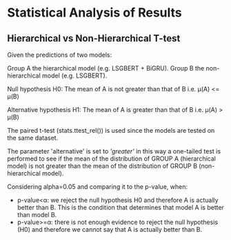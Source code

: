 # Statistical Analysis of Results

## Hierarchical vs Non-Hierarchical T-test
Given the predictions of two models:

Group A the hierarchical model (e.g. LSGBERT + BiGRU).
Group B the non-hierarchical model (e.g. LSGBERT).

Null hypothesis H0: The mean of A is not greater than that of B i.e. μ(A) <= μ(B)

Alternative hypothesis H1: The mean of A is greater than that of B i.e. μ(A) > μ(B)

The paired t-test (stats.ttest_rel()) is used since the models are tested on the same dataset.

The parameter 'alternative' is set to *'greater'* in this way a one-tailed test is performed to see if the mean of the distribution of GROUP A (hierarchical model) is not greater than the mean of the distribution of GROUP B (non-hierarchical model).

Considering alpha=0.05 and comparing it to the p-value, when:

- p-value<α: we reject the null hypothesis H0 and therefore A is actually better than B. This is the condition that determines that model A is better than model B.
- p-value>=α: there is not enough evidence to reject the null hypothesis (H0) and therefore we cannot say that A is actually better than B.
